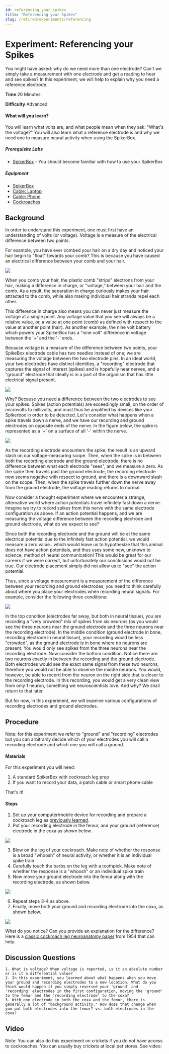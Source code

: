 ```yaml
---
id: referencing_your_spikes
title: "Referencing your Spikes"
slug: /retired/experiments/referencing
---
```


# Experiment: Referencing your Spikes

You might have asked: why do we need more than one electrode? Can't we simply
take a measurement with one electrode and get a reading to hear and see
spikes? In this experiment, we will help to explain why you need a reference
electrode.

**Time**  20 Minutes

**Difficulty**  Advanced

#### What will you learn?

You will learn what volts are, and what people mean when they ask: "What's the
voltage?" You will also learn what a reference electrode is and why we need
one to measure neural activity when using the SpikerBox.

##### Prerequisite Labs

  * [SpikerBox](spikerbox) - You should become familiar with how to use your SpikerBox

##### Equipment

* [SpikerBox](https://backyardbrains.com/products/spikerbox)
* [Cable: Laptop](https://backyardbrains.com/products/laptopcable)
* [Cable: Phone](https://backyardbrains.com/products/smartphonecable)
* [Cockroaches](https://backyardbrains.com/products/cockroaches)


## Background

In order to understand this experiment, one must first have an understanding
of volts (or voltage). Voltage is a measure of the electrical difference
between two points.

For example, you have ever combed your hair on a dry day and noticed your hair
begin to "float" towards your comb? This is because you have caused an
electrical difference between your comb and your hair.

[ ![](./img/Hair.jpeg)](img/Hair.jpeg)

When you comb your hair, the plastic comb "strips" electrons from your hair,
making a difference in charge, or "voltage," between your hair and the comb.
As a result, the separation in charge curiously makes your hair attracted to
the comb, while also making individual hair strands repel each other.

This difference in charge also means you can never just measure the voltage at
a single point. Any voltage value that you see will always be a relative
value, or, a value at one point (comb) as defined with respect to the value at
another point (hair). As another example, the nine volt battery which powers
your SpikerBox has a "nine volt" difference in voltage between the '+' and the
'-' ends.

Because voltage is a measure of the difference between two points, your
SpikeBox electrode cable has two needles instead of one; we are measuring the
voltage between the two electrode pins. In an ideal world, your two electrodes
have distinct identities, a "recording" electrode that captures the signal of
interest (spikes) and is hopefully near nerves, and a "ground" electrode that
ideally is in a part of the organism that has little electrical signal
present.

[ ![](./img/Exp1_fig11.jpeg)](img/Exp1_fig11.jpeg)

Why? Because you need a difference between the two electrodes to see your
spikes. Spikes (action potentials) are exceedingly small, on the order of
microvolts to millivolts, and must thus be amplified by devices like your
Spikerbox in order to be detected. Let's consider what happens when a spike
travels down a nerve, and we have our recording and ground electrodes on
opposite ends of the nerve. In the figure below, the spike is represented as a
'+' on a surface of all '-' within the nerve.

[ ![](./img/Assignment3point_d2.jpeg)](img/Assignment3point_d2.jpeg)

As the recording electrode encounters the spike, the result is an upward slash
on our voltage-measuring scope. Then, when the spike is in between both the
recording electrode and the ground electrode, there is no difference between
what each electrode "sees", and we measure a zero. As the spike then travels
past the ground electrode, the recording electrode now seems negative with
respect to ground, and there is a downward slash on the scope. Then, when the
spike travels further down the nerve away from the ground electrode, the
voltage reading returns to normal.

Now consider a thought experiment where we encounter a strange, alternative
world where action potentials travel infinitely fast down a nerve. Imagine we
try to record spikes from this nerve with the same electrode configuration as
above. If an action potential happens, and we are measuring the voltage
difference between the recording electrode and ground electrode, what do we
expect to see?

Since both the recording electrode and the ground will be at the same
electrical potential due to the infinitely fast action potential, we would
measure a zero value...which would leave us to hypothesize that this animal
does not have action potentials, and thus uses some new, unknown to science,
method of neural communication! This would be great for our careers if we were
correct, but unfortunately our conclusions would not be true. Our electrode
placement simply did not allow us to "see" the action potential.

Thus, since a voltage measurement is a measurement of the difference between
your recording and ground electrodes, you need to think carefully about where
you place your electrodes when recording neural signals. For example, consider
the following three conditions:

[ ![](./img/Spikelocation3.jpeg)](img/Spikelocation3.jpeg)

In the top condition (electrodes far away, but both in neural tissue), you are
recording a "very crowded" mix of spikes from six neurons (as you would see
the three neurons near the ground electrode and the three neurons near the
recording electrode). In the middle condition (ground electrode in bone,
recording electrode in neural tissue), your recording would be less "crowded",
as the ground electrode is in bone where no neurons are present. You would
only see spikes from the three neurons near the recording electrode. Now
consider the bottom condition. Notice there are two neurons exactly in between
the recording and the ground electrode. Both electrodes would see the exact
same signal from these two neurons; therefore you would not be able to observe
the middle neurons. You would, however, be able to record from the neuron on
the right side that is closer to the recording electrode. In this recording,
you would get a very clean view from only 1 neuron, something we
neuroscientists love. And why? We shall return to that later.

But for now, in this experiment, we will examine various configurations of
recording electrodes and ground electrodes.

## Procedure

Note: for this experiment we refer to "ground" and "recording" electrodes but
you can arbitrarily decide which of your electrodes you will call a recording
electrode and which one you will call a ground.

#### Materials

For this experiment you will need:

  1. A standard SpikerBox with cockroach leg prep 
  2. If you want to record your data, a patch cable or smart phone cable 

That's it!

#### Steps

  1. Set up your computer/mobile device for recording and prepare a cockroach leg as [previously learned](http://www.backyardbrains.com/experiments/spikerbox). 
  2. Put your recording electrode in the femur, and your ground (reference) electrode in the coxa as shown below. 

[ ![](./img/Pinsinleg1.jpeg)](img/Pinsinleg1.jpeg)

  3. Blow on the leg of your cockroach. Make note of whether the response is a broad "whoosh" of neural activity, or whether it is an individual spike train. 
  4. Carefully touch the barbs on the leg with a toothpick. Make note of whether the response is a "whoosh" or an individual spike train 
  5. Now move your ground electrode into the femur along with the recording electrode, as shown below. 

[ ![](./img/Pinsinleg2.jpeg)](img/Pinsinleg2.jpeg)

  6. Repeat steps 3-4 as above. 
  7. Finally, move both your ground and recording electrode into the coxa, as shown below. 

[ ![](./img/Pinsleg3.jpeg)](img/Pinsinleg3.jpeg)

What do you notice? Can you provide an explanation for the difference? Here is
a [classic cockroach leg neuroanatomy
paper](http://www.backyardbrains.com/./files/Nijenhuis_Dresden1954_cockroach_neuroanatomy.pdf)
from 1954 that can help.

## Discussion Questions

    1. What is voltage? When voltage is reported, is it an absolute number or is it a differential value? 
    2. In this experiment, you learned about what happens when you move your ground and recording electrodes to a new location. What do you think would happen if you simply reversed your 'ground' and 'recording' electrodes in the first configuration, moving the 'ground' to the femur and the 'recording electrode' to the coxa? 
    3. With one electrode in both the coxa and the femur, there is generally a lot of "background activity." How does that change when you put both electrodes into the femur? vs. both electrodes in the coxa?

## Video

Note: You can also do this experiment on crickets if you do not have access to
cockroaches. You can usually buy crickets at local pet stores. See video:

